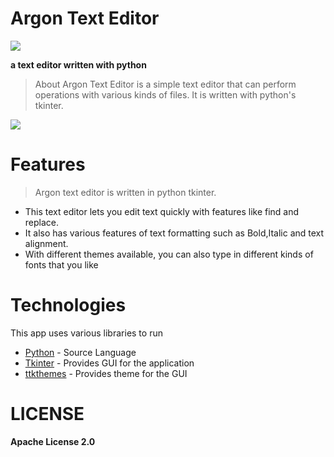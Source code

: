# Argon Text Editor

![](Ar.ico)


**a text editor written with python**
>About
Argon Text Editor is a simple text editor that can perform operations with various kinds of files. It is written with python's tkinter.

![](capture.PNG)

# Features
>Argon text editor is written in python tkinter.
- This text editor lets you edit text quickly with features like find and replace.
- It also has various features of text formatting such as Bold,Italic and text alignment.
- With different themes available, you can also type in different kinds of fonts that you like

# Technologies



This app uses various libraries to run

* [Python](python.org) - Source Language
* [Tkinter](https://wiki.python.org/moin/TkInter) - Provides GUI for the application
* [ttkthemes](https://pypi.org/project/ttkthemes/)  - Provides theme for the GUI

# LICENSE
**Apache License 2.0**
